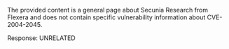 The provided content is a general page about Secunia Research from Flexera and does not contain specific vulnerability information about CVE-2004-2045.

Response: UNRELATED